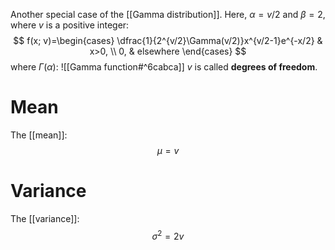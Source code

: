 Another special case of the [[Gamma distribution]]. Here, $\alpha = v/2$ and $\beta=2$, where $v$ is a positive integer:
$$
f(x; v)=\begin{cases}
\dfrac{1}{2^{v/2}\Gamma(v/2)}x^{v/2-1}e^{-x/2} & x>0, \\
0, & elsewhere
\end{cases}
$$
where $\Gamma(\alpha)$:
![[Gamma function#^6cabca]]
$v$ is called **degrees of freedom**.
# Mean
The [[mean]]:
$$
\mu = v
$$
# Variance
The [[variance]]:
$$
\sigma^{2}=2v
$$

